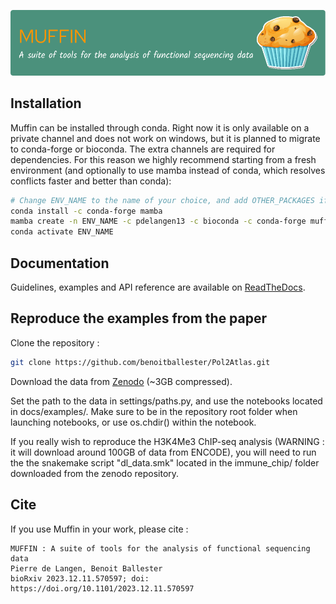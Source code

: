 ![logo](docs/github-header-image1.png)
## Installation
Muffin can be installed through conda. Right now it is only available on a
private channel and does not work on windows, but it is planned to migrate to
conda-forge or bioconda. The extra channels are required for dependencies. For
this reason we highly recommend starting from a fresh environment (and
optionally to use mamba instead of conda, which resolves conflicts faster and
better than conda): 
```sh
# Change ENV_NAME to the name of your choice, and add OTHER_PACKAGES if needed
conda install -c conda-forge mamba
mamba create -n ENV_NAME -c pdelangen13 -c bioconda -c conda-forge muffin OTHER_PACKAGES
conda activate ENV_NAME
```
## Documentation
Guidelines, examples and API reference are available on
[ReadTheDocs](http://muffin.readthedocs.io/).

## Reproduce the examples from the paper
Clone the repository : 
```sh
git clone https://github.com/benoitballester/Pol2Atlas.git
```
Download the data from [Zenodo](https://doi.org/10.5281/zenodo.10708208) (~3GB compressed).

Set the path to the data in settings/paths.py, and use the
notebooks located in docs/examples/. Make sure to be in the repository root
folder when launching notebooks, or use os.chdir() within the notebook. 

If you really wish to reproduce the H3K4Me3 ChIP-seq analysis (WARNING : it will
download around 100GB of data from ENCODE), you will need to run the the
snakemake script "dl_data.smk" located in the immune_chip/ folder downloaded
from the zenodo repository.

 
## Cite
If you use Muffin in your work, please cite :
```
MUFFIN : A suite of tools for the analysis of functional sequencing data
Pierre de Langen, Benoit Ballester
bioRxiv 2023.12.11.570597; doi: https://doi.org/10.1101/2023.12.11.570597
```